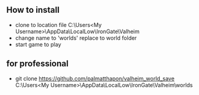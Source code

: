 ## How to install<br/>
* clone to location file C:\Users\<My Username>\AppData\LocalLow\IronGate\Valheim<br/>
* change name to 'worlds' replace to world folder<br/>
* start game to play

## for professional 
* git clone https://github.com/palmatthapon/valheim_world_save C:\Users\<My Username>\AppData\LocalLow\IronGate\Valheim\worlds
